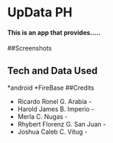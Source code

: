 # UpData PH
#### This is an app that provides.....
##Screenshots
<url here>
## Tech and Data Used
*android
*FireBase
##Credits
* Ricardo Ronel G. Arabia -
* Harold James B. Imperio - 
* Merla C. Nugas - 
* Rhybert Florenz G. San Juan - 
* Joshua Caleb C. Vitug - 